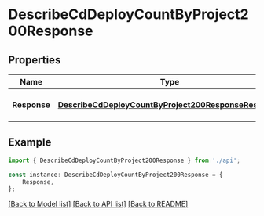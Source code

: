 # DescribeCdDeployCountByProject200Response


## Properties

Name | Type | Description | Notes
------------ | ------------- | ------------- | -------------
**Response** | [**DescribeCdDeployCountByProject200ResponseResponse**](DescribeCdDeployCountByProject200ResponseResponse.md) |  | [optional] [default to undefined]

## Example

```typescript
import { DescribeCdDeployCountByProject200Response } from './api';

const instance: DescribeCdDeployCountByProject200Response = {
    Response,
};
```

[[Back to Model list]](../README.md#documentation-for-models) [[Back to API list]](../README.md#documentation-for-api-endpoints) [[Back to README]](../README.md)
